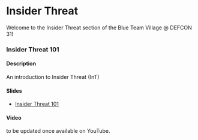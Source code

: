 # Insider Threat
Welcome to the Insider Threat section of the Blue Team Village @ DEFCON 31!

### Insider Threat 101
#### Description
An introduction to Insider Threat (InT)

#### Slides
- [Insider Threat 101](<Presentations\BTV_DC31_Insider_Threat_101.pptx>)

#### Video
to be updated once available on YouTube.
